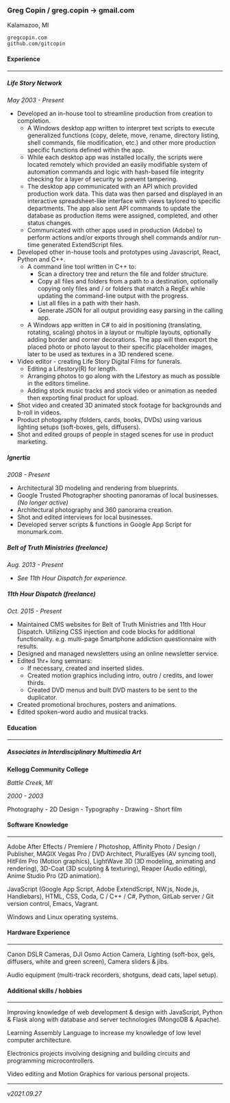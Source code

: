 ### Greg Copin / greg.copin -> gmail.com

Kalamazoo, MI

```
gregcopin.com
github.com/gitcopin
```

#### Experience

-----

##### Life Story Network

*May 2003 - Present*

- Developed an in-house tool to streamline production from creation to completion.
	- A Windows desktop app written to interpret text scripts to execute generalized functions (copy, delete, move, rename, directory listing, shell commands, file modification, etc.) and other more production specific functions defined within the app.
	- While each desktop app was installed locally, the scripts were located remotely which provided an easily modifiable system of automation commands and logic with hash-based file integrity checking for a layer of security to prevent tampering.
	- The desktop app communicated with an API which provided production work data. This data was then parsed and displayed in an interactive spreadsheet-like interface with views taylored to specific departments. The app also sent API commands to update the database as production items were assigned, completed, and other status changes.
	- Communicated with other apps used in production (Adobe) to perform actions and/or exports through shell commands and/or run-time generated ExtendScript files.
- Developed other in-house tools and prototypes using Javascript, React, Python and C++.
	- A command line tool written in C++ to:
		- Scan a directory tree and return the file and folder structure.
		- Copy all files and folders from a path to a destination, optionally copying only files and / or folders that match a RegEx while updating the command-line output with the progress.
		- List all files in a path with their hash.
		- Generate JSON for all output providing easy parsing in the calling app.
	- A Windows app written in C# to aid in positioning (translating, rotating, scaling) photos in a layout or multiple layouts, optionally adding border and corner decorations. The app will then export the placed photo or photo layout to their specific placeholder images, later to be used as textures in a 3D rendered scene.
- Video editor - creating Life Story Digital Films for funerals.
	- Editing a Lifestory(R) for length.
	- Arranging photos to go along with the Lifestory as much as possible in the editors timeline.
	- Adding stock music tracks and stock video or animation as needed then exporting final product for upload.
- Shot video and created 3D animated stock footage for backgrounds and b-roll in videos.
- Product photography (folders, cards, books, DVDs) using various lighting setups (soft-boxes, gels, diffusers).
- Shot and edited groups of people in staged scenes for use in product marketing.

##### Ignertia

*2008 - Present*

- Architectural 3D modeling and rendering from blueprints.
- Google Trusted Photographer shooting panoramas of local businesses. *(No longer active)*
- Architectural photography and 360 panorama creation.
- Shot and edited interviews for local businesses.
- Developed server scripts & functions in Google App Script for monumark.com.

##### Belt of Truth Ministries (freelance)

*Aug. 2013 - Present*

- *See 11th Hour Dispatch for experience.*

##### 11th Hour Dispatch (freelance)

*Oct. 2015 - Present*

- Maintained CMS websites for Belt of Truth Ministries and 11th Hour Dispatch. Utilizing CSS injection and code blocks for additional functionality. e.g. multi-page Smartphone addiction questionnaire with results.
- Designed and managed newsletters using an online newsletter service.
- Edited 1hr+ long seminars:
	- If necessary, created and inserted slides.
	- Created motion graphics including intro, outro / credits, and lower thirds.
	- Created DVD menus and built DVD masters to be sent to the duplicator. 
- Created promotional brochures, posters and animations.
- Edited spoken-word audio and musical tracks.


#### Education

----

##### Associates in Interdisciplinary Multimedia Art

**Kellogg Community College**

*Battle Creek, MI*

*2000 - 2003*

Photography - 2D Design - Typography - Drawing - Short film


#### Software Knowledge

-----

Adobe After Effects / Premiere / Photoshop, Affinity Photo / Design / Publisher, MAGIX Vegas Pro / DVD Architect, PluralEyes (AV syncing tool), HitFilm Pro (Motion graphics), LightWave 3D (3D modeling, animating and rendering), 3D-Coat (3D sculpting & texturing), Reaper (Audio editing), Anime Studio Pro (2D animation).

JavaScript (Google App Script, Adobe ExtendScript, NW.js, Node.js, Handlebars), HTML, CSS, Coda, C / C++ / C#, Python, GitLab server / Git version control, Emacs, Vagrant.

Windows and Linux operating systems.



#### Hardware Experience

-----

Canon DSLR Cameras, DJI Osmo Action Camera, Lighting (soft-box, gels, diffusers, white and green screen), Camera sliders & jibs.

Audio equipment (multi-track recorders, shotguns, dead cats, lapel setup).



#### Additional skills / hobbies

-----

Improving knowledge of web development & design with JavaScript, Python & Flask along with database and server technologies (MongoDB & Apache).

Learning Assembly Language to increase my knowledge of low level computer architecture.

Electronics projects involving designing and building circuits and programming microcontrollers.

Video editing and Motion Graphics for various personal projects.

-----
_v2021.09.27_